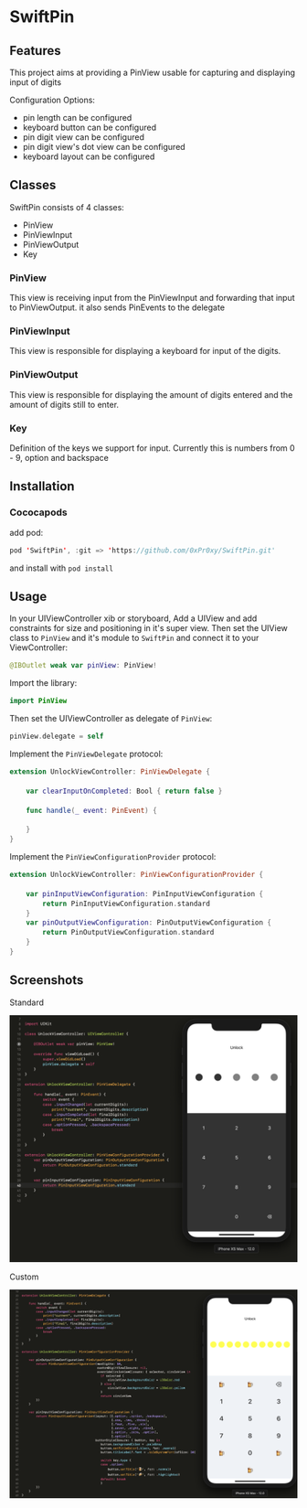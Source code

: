 # SwiftPin

## Features

This project aims at providing a PinView usable for capturing and displaying input of digits

Configuration Options:

- pin length can be configured
- keyboard button can be configured
- pin digit view can be configured
- pin digit view's dot view can be configured
- keyboard layout can be configured

## Classes

SwiftPin consists of 4 classes:

- PinView
- PinViewInput
- PinViewOutput
- Key

### PinView

This view is receiving input from the PinViewInput and forwarding that input to PinViewOutput. it also sends PinEvents to the delegate

### PinViewInput

This view is responsible for displaying a keyboard for input of the digits.

### PinViewOutput

This view is responsible for displaying the amount of digits entered and the amount of digits still to enter.

### Key

Definition of the keys we support for input.
Currently this is numbers from 0 - 9, option and backspace


## Installation

### Cococapods

add pod:

``` swift
pod 'SwiftPin', :git => 'https://github.com/0xPr0xy/SwiftPin.git'
```
and install with `pod install`

## Usage

In your UIViewController xib or storyboard,
Add a UIView and add constraints for size and positioning in it's super view.
Then set the UIView class to `PinView` and it's module to `SwiftPin` and connect it to your ViewController:

``` swift
@IBOutlet weak var pinView: PinView!
```

Import the library:

``` swift
import PinView
```

Then set the UIViewController as delegate of `PinView`:

``` swift
pinView.delegate = self
```

Implement the `PinViewDelegate` protocol:

``` swift
extension UnlockViewController: PinViewDelegate {

    var clearInputOnCompleted: Bool { return false }

    func handle(_ event: PinEvent) {

    }
}
```

Implement the `PinViewConfigurationProvider` protocol:

``` swift
extension UnlockViewController: PinViewConfigurationProvider {

    var pinInputViewConfiguration: PinInputViewConfiguration {
        return PinInputViewConfiguration.standard
    }
    var pinOutputViewConfiguration: PinOutputViewConfiguration {
        return PinOutputViewConfiguration.standard
    }
}
```

## Screenshots

Standard

![standard](screenshots/standard.png)

Custom

![custom](screenshots/custom.png)

